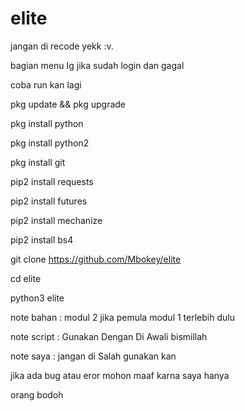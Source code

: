 # elite

jangan di recode yekk :v. 

bagian menu Ig jika sudah login dan gagal

coba run kan lagi 


pkg update && pkg upgrade

pkg install python

pkg install python2

pkg install git

pip2 install requests

pip2 install futures

pip2 install mechanize

pip2 install bs4

git clone https://github.com/Mbokey/elite

cd elite

python3 elite

note bahan : modul 2 jika pemula modul 1 terlebih dulu

note script : Gunakan Dengan Di Awali bismillah

note saya : jangan di Salah gunakan kan 

jika ada bug atau eror mohon maaf karna saya hanya

orang bodoh
